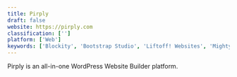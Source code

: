 ```yaml
---
title: Pirply
draft: false 
website: https://pirply.com
classification: ['']
platform: ['Web']
keywords: ['Blockity', 'Bootstrap Studio', 'Liftoff! Websites', 'MightyCall', 'Neocities', 'Personalico', 'Pingendo', 'QuickPages', 'Semplice', 'SiteKit', 'Tylio', 'Woo Websites', 'Yoodu', 'about.me']
---
```

Pirply is an all-in-one WordPress Website Builder platform.
